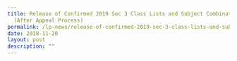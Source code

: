 ```yaml
---
title: Release of Confirmed 2019 Sec 3 Class Lists and Subject Combinations
  (After Appeal Process)
permalink: /lp-news/release-of-confirmed-2019-sec-3-class-lists-and-subject-combinations-after-appeal-process/
date: 2018-11-20
layout: post
description: ""
---
```

